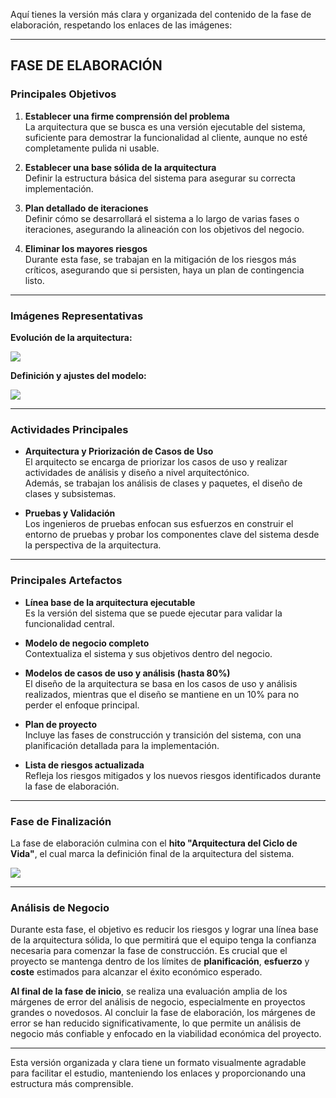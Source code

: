 Aquí tienes la versión más clara y organizada del contenido de la fase de elaboración, respetando los enlaces de las imágenes:

---

## FASE DE ELABORACIÓN

### Principales Objetivos

1. **Establecer una firme comprensión del problema**  
    La arquitectura que se busca es una versión ejecutable del sistema, suficiente para demostrar la funcionalidad al cliente, aunque no esté completamente pulida ni usable.
    
2. **Establecer una base sólida de la arquitectura**  
    Definir la estructura básica del sistema para asegurar su correcta implementación.
    
3. **Plan detallado de iteraciones**  
    Definir cómo se desarrollará el sistema a lo largo de varias fases o iteraciones, asegurando la alineación con los objetivos del negocio.
    
4. **Eliminar los mayores riesgos**  
    Durante esta fase, se trabajan en la mitigación de los riesgos más críticos, asegurando que si persisten, haya un plan de contingencia listo.
    

---

### Imágenes Representativas

**Evolución de la arquitectura:**

![](https://lh7-rt.googleusercontent.com/docsz/AD_4nXc-wOxgmC_H_O7oIHP_zl3ai3uvey5LcIIoIrB0XK-iun0cXrBD1W4GCxWYvHYw1OOc7sESfB4XQjHvHjUSgG3rM9JkjFPgstSTPuaFopS1ETZjdwJd5t7215wz7S6GdxKvuYIbRHuBDlkWwGQPMPeBz-8?key=VReuh94fGGpJZLGsXsGdUQ)

**Definición y ajustes del modelo:**

![](https://lh7-rt.googleusercontent.com/docsz/AD_4nXfbtb4tydt4QvPol_H-LNM0E0eedZDp6fseJaqi1-LjlKi8cta92eTvTu8wnD-gacKEc7rVHO6nnw8OPr1ZRBHFBpxENUicV2jx1CvoS8hMJ4FvZlfj2jd5pPnnRiPSjokVtAAiRUeiA0nOWzpvxm9h4r0?key=VReuh94fGGpJZLGsXsGdUQ)

---

### Actividades Principales

- **Arquitectura y Priorización de Casos de Uso**  
    El arquitecto se encarga de priorizar los casos de uso y realizar actividades de análisis y diseño a nivel arquitectónico.  
    Además, se trabajan los análisis de clases y paquetes, el diseño de clases y subsistemas.
    
- **Pruebas y Validación**  
    Los ingenieros de pruebas enfocan sus esfuerzos en construir el entorno de pruebas y probar los componentes clave del sistema desde la perspectiva de la arquitectura.
    

---

### Principales Artefactos

- **Línea base de la arquitectura ejecutable**  
    Es la versión del sistema que se puede ejecutar para validar la funcionalidad central.
    
- **Modelo de negocio completo**  
    Contextualiza el sistema y sus objetivos dentro del negocio.
    
- **Modelos de casos de uso y análisis (hasta 80%)**  
    El diseño de la arquitectura se basa en los casos de uso y análisis realizados, mientras que el diseño se mantiene en un 10% para no perder el enfoque principal.
    
- **Plan de proyecto**  
    Incluye las fases de construcción y transición del sistema, con una planificación detallada para la implementación.
    
- **Lista de riesgos actualizada**  
    Refleja los riesgos mitigados y los nuevos riesgos identificados durante la fase de elaboración.
    

---

### Fase de Finalización

La fase de elaboración culmina con el **hito "Arquitectura del Ciclo de Vida"**, el cual marca la definición final de la arquitectura del sistema.

![](https://lh7-rt.googleusercontent.com/docsz/AD_4nXdv4ZHTfFGjH9GyPzBHWhy-0Uw9YWBxYNuX1cE58oQHYwkuKB4DL_T24Q1nIDEEs8cDS-k2keboIf6ObY3HeeTEDe0oWKEtbRMo-cV9gXntMJR2QQmhh67BEUCwtGnclRkpiP2fnPVmKMA1ZHW9njY2M7ug?key=VReuh94fGGpJZLGsXsGdUQ)

---

### Análisis de Negocio

Durante esta fase, el objetivo es reducir los riesgos y lograr una línea base de la arquitectura sólida, lo que permitirá que el equipo tenga la confianza necesaria para comenzar la fase de construcción. Es crucial que el proyecto se mantenga dentro de los límites de **planificación**, **esfuerzo** y **coste** estimados para alcanzar el éxito económico esperado.

**Al final de la fase de inicio**, se realiza una evaluación amplia de los márgenes de error del análisis de negocio, especialmente en proyectos grandes o novedosos. Al concluir la fase de elaboración, los márgenes de error se han reducido significativamente, lo que permite un análisis de negocio más confiable y enfocado en la viabilidad económica del proyecto.

---

Esta versión organizada y clara tiene un formato visualmente agradable para facilitar el estudio, manteniendo los enlaces y proporcionando una estructura más comprensible.